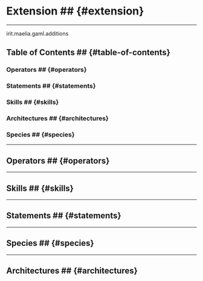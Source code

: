 # Extension ## {#extension}

----

 irit.maelia.gaml.additions

## Table of Contents ## {#table-of-contents}
### Operators ## {#operators}


### Statements ## {#statements}


### Skills ## {#skills}


### Architectures ## {#architectures}



### Species ## {#species}



----

## Operators ## {#operators}
	

----

## Skills ## {#skills}
	

----

## Statements ## {#statements}
		
	
----

## Species ## {#species}
	
	
----

## Architectures  ## {#architectures}
	